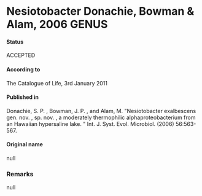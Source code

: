 # Nesiotobacter Donachie, Bowman & Alam, 2006 GENUS

#### Status
ACCEPTED

#### According to
The Catalogue of Life, 3rd January 2011

#### Published in
Donachie, S. P. , Bowman, J. P. , and Alam, M. "Nesiotobacter exalbescens gen. nov. , sp. nov. , a moderately thermophilic alphaproteobacterium from an Hawaiian hypersaline lake. " Int. J. Syst. Evol. Microbiol. (2006) 56:563-567.

#### Original name
null

### Remarks
null